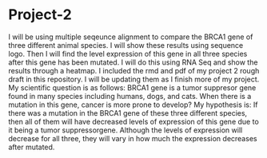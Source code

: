 # Project-2
I will be using multiple seqeunce alignment to compare the BRCA1 gene of three different animal species. I will show these results using sequence logo. Then I will find the level expression of this gene in all three species after this gene has been mutated. I will do this using RNA Seq and show the results through a heatmap. I included the rmd and pdf of my project 2 rough draft in this repository. I will be updating them as I finish more of my project. My scientific question is as follows: BRCA1 gene is a tumor suppresor gene found in many species including humans, dogs, and cats. When there is a mutation in this gene, cancer is more prone to develop? My hypothesis is: If there was a mutation in the BRCA1 gene of these three different species, then all of them will have decreased levels of expression of this gene due to it being a tumor suppressorgene. Although the levels of expression will decrease for all three, they will vary in how much the expression decreases after mutated.

